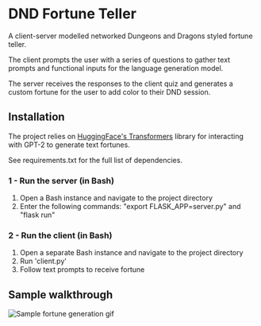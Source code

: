# DND Fortune Teller
A client-server modelled networked Dungeons and Dragons styled fortune teller.

The client prompts the user with a series of questions to gather text prompts and functional inputs for the language generation model.

The server receives the responses to the client quiz and generates a custom fortune for the user to add color to their DND session.

## Installation
The project relies on [HuggingFace's Transformers](https://huggingface.co/docs/transformers/index) library for interacting with GPT-2 to generate text fortunes.

See requirements.txt for the full list of dependencies.

### 1 - Run the server (in Bash)
1) Open a Bash instance and navigate to the project directory
2) Enter the following commands: "export FLASK_APP=server.py" and "flask run"

### 2 - Run the client (in Bash)
1) Open a separate Bash instance and navigate to the project directory
2) Run 'client.py'
3) Follow text prompts to receive fortune

## Sample walkthrough
![Sample fortune generation gif](https://github.com/ber-code/dnd_psychic/blob/main/Images/walkthrough_sample.gif)
